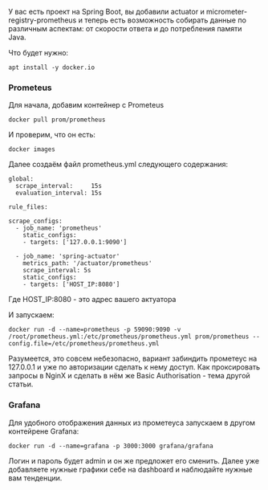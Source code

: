 У вас есть проект на Spring Boot, вы добавили actuator и micrometer-registry-prometheus и теперь есть возможность собирать данные по различным аспектам: от скорости ответа и до потребления памяти Java.

Что будет нужно:
```
apt install -y docker.io
```

### Prometeus

Для начала, добавим контейнер с Prometeus

```
docker pull prom/prometheus
```

И проверим, что он есть:

```
docker images
```

Далее создаём файл prometheus.yml следующего содержания:

```
global:
  scrape_interval:     15s
  evaluation_interval: 15s

rule_files:

scrape_configs:
  - job_name: 'prometheus'
    static_configs:
    - targets: ['127.0.0.1:9090']

  - job_name: 'spring-actuator'
    metrics_path: '/actuator/prometheus'
    scrape_interval: 5s
    static_configs:
    - targets: ['HOST_IP:8080']
```
Где HOST_IP:8080 - это адрес вашего актуатора

И запускаем:
```
docker run -d --name=prometheus -p 59090:9090 -v /root/prometheus.yml:/etc/prometheus/prometheus.yml prom/prometheus --config.file=/etc/prometheus/prometheus.yml
```

Разумеется, это совсем небезопасно, вариант забиндить прометеус на 127.0.0.1 и уже по авторизации сделать к нему доступ. Как проксировать запросы в NginX и сделать в нём же Basic Authorisation - тема другой статьи.


### Grafana

Для удобного отображения данных из прометеуса запускаем в другом контейрене Grafana:
```
docker run -d --name=grafana -p 3000:3000 grafana/grafana
```
Логин и пароль будет admin и он же предложет его сменить. Далее уже добавляете нужные графики себе на dashboard и наблюдайте нужные вам тенденции.
